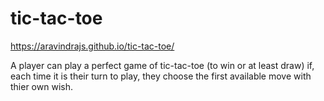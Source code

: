 # tic-tac-toe

https://aravindrajs.github.io/tic-tac-toe/

A player can play a perfect game of tic-tac-toe (to win or at least draw) if, each time it is their turn to play, they choose the first available move with thier own wish.
